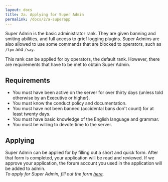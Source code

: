 ```yaml
---
layout: docs
title: 2a. Applying for Super Admin
permalink: /docs/2/a-superapp
---
```


Super Admin is the basic administrator rank. They are given banning and smiting
abilities, and full access to grief logging plugins. Super Admins are also allowed
to use some commands that are blocked to operators, such as `/tpo` and `/say`.

This rank can be applied for by operators, the default rank. However, there are
requirements that have to be met to obtain Super Admin.

## Requirements
* You must have been active on the server for over thirty days (unless told otherwise by an Executive or higher).
* You must know the conduct policy and documentation.
* You must have not been banned (accidental bans don't count) for at least twenty days.
* You must have basic knowledge of the English language and grammar.
* You must be willing to devote time to the server.

## Applying
Super Admin can be applied for by filling out a short and quick form.
After that form is completed, your application will be read and reviewed.
If we approve your application, the forum account you used in the application will be added to admin.
<br>
_To apply for Super Admin, fill out the form [here](https://shadowga.typeform.com/to/Isw5L0)._
